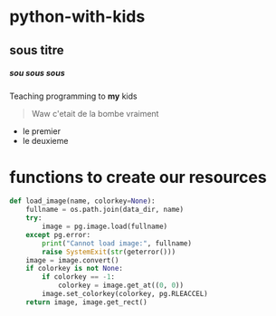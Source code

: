 # python-with-kids
## sous titre
##### sou sous sous

Teaching programming to **my** kids

>Waw c'etait de la bombe
>vraiment
- le premier
- le deuxieme

# functions to create our resources

```python
def load_image(name, colorkey=None):
    fullname = os.path.join(data_dir, name)
    try:
        image = pg.image.load(fullname)
    except pg.error:
        print("Cannot load image:", fullname)
        raise SystemExit(str(geterror()))
    image = image.convert()
    if colorkey is not None:
        if colorkey == -1:
            colorkey = image.get_at((0, 0))
        image.set_colorkey(colorkey, pg.RLEACCEL)
    return image, image.get_rect()
```